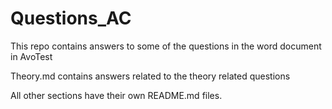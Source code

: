 # Questions_AC

This repo contains answers to some of the questions in the word document in AvoTest

Theory.md contains answers related to the theory related questions 

All other sections have their own README.md files.